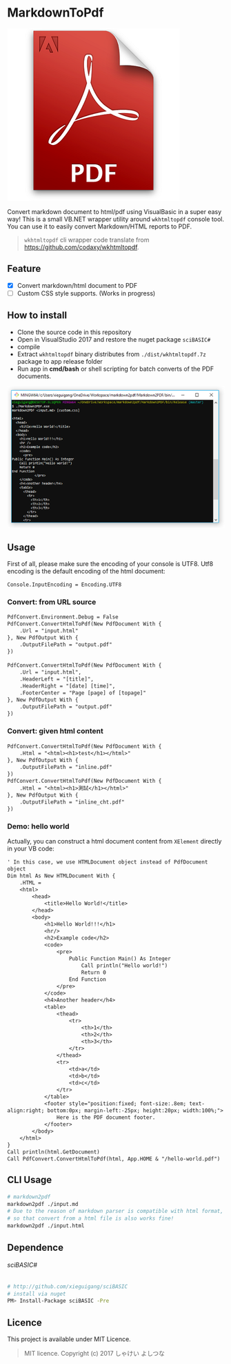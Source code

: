 # MarkdownToPdf

![](./dist/Adobe_Acrobat_Pro_PDF.png)

Convert markdown document to html/pdf using VisualBasic in a super easy way! This is a small VB.NET wrapper utility around ``wkhtmltopdf`` console tool. You can use it to easily convert Markdown/HTML reports to PDF.

> ``wkhtmltopdf`` cli wrapper code translate from https://github.com/codaxy/wkhtmltopdf.

## Feature

- [x] Convert markdown/html document to PDF
- [ ] Custom CSS style supports. (Works in progress)

## How to install

+ Clone the source code in this repository
+ Open in VisualStudio 2017 and restore the nuget package ``sciBASIC#``
+ compile
+ Extract ``wkhtmltopdf`` binary distributes from ``./dist/wkhtmltopdf.7z`` package to app release folder
+ Run app in **cmd/bash** or shell scripting for batch converts of the PDF documents.

![](./dist/CLI.png)

<div style="page-break-after: always;"></div>

## Usage

First of all, please make sure the encoding of your console is UTF8. Utf8 encoding is the default encoding of the html document:

```vbnet
Console.InputEncoding = Encoding.UTF8
```

### Convert: from URL source

```vbnet
PdfConvert.Environment.Debug = False
PdfConvert.ConvertHtmlToPdf(New PdfDocument With {
    .Url = "input.html"
}, New PdfOutput With {
    .OutputFilePath = "output.pdf"
})

PdfConvert.ConvertHtmlToPdf(New PdfDocument With {
    .Url = "input.html",
    .HeaderLeft = "[title]",
    .HeaderRight = "[date] [time]",
    .FooterCenter = "Page [page] of [topage]"
}, New PdfOutput With {
    .OutputFilePath = "output.pdf"
})
```

### Convert: given html content

```vbnet
PdfConvert.ConvertHtmlToPdf(New PdfDocument With {
    .Html = "<html><h1>test</h1></html>"
}, New PdfOutput With {
    .OutputFilePath = "inline.pdf"
})
PdfConvert.ConvertHtmlToPdf(New PdfDocument With {
    .Html = "<html><h1>測試</h1></html>"
}, New PdfOutput With {
    .OutputFilePath = "inline_cht.pdf"
})
```

### Demo: hello world

Actually, you can construct a html document content from ``XElement`` directly in your VB code:

```vbnet
' In this case, we use HTMLDocument object instead of PdfDocument object
Dim html As New HTMLDocument With {
    .HTML = 
	<html>
		<head>
			<title>Hello World!</title>
		</head>
		<body>
			<h1>Hello World!!!</h1>
			<hr/>
			<h2>Example code</h2>
			<code>
				<pre>
					Public Function Main() As Integer
						Call println("Hello world!")
						Return 0
					End Function
				</pre>
			</code>
			<h4>Another header</h4>
			<table>
				<thead>
					<tr>
						<th>1</th>
						<th>2</th>
						<th>3</th>
					</tr>
				</thead>
				<tr>
					<td>a</td>
					<td>b</td>
					<td>c</td>
				</tr>
			</table>
			<footer style="position:fixed; font-size:.8em; text-align:right; bottom:0px; margin-left:-25px; height:20px; width:100%;">
				Here is the PDF document footer.
			</footer>
		</body>
	</html>
}
Call println(html.GetDocument)
Call PdfConvert.ConvertHtmlToPdf(html, App.HOME & "/hello-world.pdf")
```

<div style="page-break-after: always;"></div>

## CLI Usage

```bash
# markdown2pdf
markdown2pdf ./input.md
# Due to the reason of markdown parser is compatible with html format, 
# so that convert from a html file is also works fine!
markdown2pdf ./input.html
```

## Dependence

###### sciBASIC#

```bash
# http://github.com/xieguigang/sciBASIC
# install via nuget 
PM> Install-Package sciBASIC -Pre
```

## Licence

This project is available under MIT Licence.

> MIT licence. Copyright (c) 2017 しゃけい よしつな